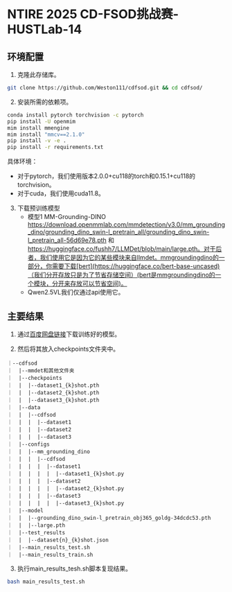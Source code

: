 # NTIRE 2025 CD-FSOD挑战赛-HUSTLab-14

## 环境配置
1. 克隆此存储库。

```bash
git clone https://github.com/Weston111/cdfsod.git && cd cdfsod/
```

2. 安装所需的依赖项。

```bash
conda install pytorch torchvision -c pytorch
pip install -U openmim
mim install mmengine
mim install "mmcv==2.1.0"
pip install -v -e .
pip install -r requirements.txt
```

具体环境：

* 对于pytorch，我们使用版本2.0.0+cu118的torch和0.15.1+cu118的torchvision。
* 对于cuda，我们使用cuda11.8。

3. 下载预训练模型
    * 模型1 MM-Grounding-DINO https://download.openmmlab.com/mmdetection/v3.0/mm_grounding_dino/grounding_dino_swin-l_pretrain_all/grounding_dino_swin-l_pretrain_all-56d69e78.pth 和 https://huggingface.co/fushh7/LLMDet/blob/main/large.pth。对于后者，我们使用它是因为它的某些模块来自llmdet。mmgroundingdino的一部分，你需要下载[bert](https://huggingface.co/bert-base-uncased)（我们分开存放只是为了节省存储空间）(bert是mmgroundingdino的一个模块，分开来存放可以节省空间)。
    * Qwen2.5VL我们仅通过api使用它。


## 主要结果
1. 通过[百度网盘链接](https://pan.baidu.com/s/1yNgvUq6iD_kE_OkIiYvP5Q?pwd=4aym)下载训练好的模型。

2. 然后将其放入checkpoints文件夹中。
```
｜--cdfsod
｜  |--mmdet和其他文件夹
｜  |--checkpoints
｜  |  |--dataset1_{k}shot.pth
｜  |  |--dataset2_{k}shot.pth
｜  |  |--dataset3_{k}shot.pth
｜  |--data
｜  |  |--cdfsod
｜  |  |  |--dataset1
｜  |  |  |--dataset2
｜  |  |  |--dataset3
｜  |--configs
｜  |  |--mm_grounding_dino
｜  |  |  |--cdfsod
｜  |  |  |  |--dataset1
｜  |  |  |  |  |--dataset1_{k}shot.py
｜  |  |  |  |--dataset2
｜  |  |  |  |  |--dataset2_{k}shot.py
｜  |  |  |  |--dataset3
｜  |  |  |  |  |--dataset3_{k}shot.py
｜  |--model
｜  |  |--grounding_dino_swin-l_pretrain_obj365_goldg-34dcdc53.pth
｜  |  |--large.pth
｜  |--test_results
｜  |  |--dataset{n}_{k}shot.json
｜  |--main_results_test.sh
｜  |--main_results_train.sh
```
3. 执行main_results_tesh.sh脚本复现结果。
```bash
bash main_results_test.sh
```